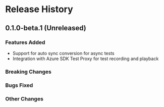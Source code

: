 # Release History

## 0.1.0-beta.1 (Unreleased)

### Features Added

- Support for auto sync conversion for async tests
- Integration with Azure SDK Test Proxy for test recording and playback

### Breaking Changes

### Bugs Fixed

### Other Changes

